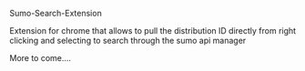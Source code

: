Sumo-Search-Extension

Extension for chrome that allows to pull the distribution ID directly from right clicking and selecting to search through the sumo api manager

More to come....